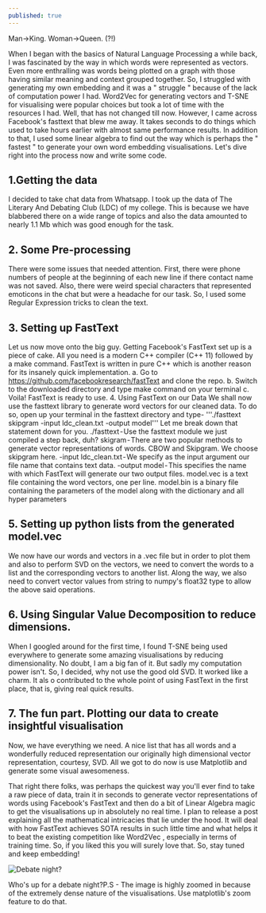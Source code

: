 ```yaml
---
published: true
---
```

Man->King. Woman->Queen. (?!)

When I began with the basics of Natural Language Processing a while back, I was fascinated by the way in which words were represented as vectors. Even more enthralling was words being plotted on a graph with those having similar meaning and context grouped together. So, I struggled with generating my own embedding and it was a " struggle " because of the lack of computation power I had. Word2Vec for generating vectors and T-SNE for visualising were popular choices but took a lot of time with the resources I had.
Well, that has not changed till now. However, I came across Facebook's fasttext that blew me away. It takes seconds to do things which used to take hours earlier with almost same performance results. In addition to that, I used some linear algebra to find out the way which is perhaps the " fastest " to generate your own word embedding visualisations. Let's dive right into the process now and write some code.

## 1.Getting the data
I decided to take chat data from Whatsapp. I took up the data of The Literary And Debating Club (LDC) of my college. This is because we have blabbered there on a wide range of topics and also the data amounted to nearly 1.1 Mb which was good enough for the task.
## 2. Some Pre-processing
There were some issues that needed attention. First, there were phone numbers of people at the beginning of each new line if there contact name was not saved. Also, there were weird special characters that represented emoticons in the chat but were a headache for our task. So, I used some Regular Expression tricks to clean the text.

## 3. Setting up FastText
Let us now move onto the big guy. Getting Facebook's FastText set up is a piece of cake. All you need is a modern C++ compiler (C++ 11) followed by a make command. FastText is written in pure C++ which is another reason for its insanely quick implementation.
a. Go to https://github.com/facebookresearch/fastText and clone the repo.
b. Switch to the downloaded directory and type make command on your terminal
c. Voila! FastText is ready to use.
4. Using FastText on our Data
We shall now use the fasttext library to generate word vectors for our cleaned data. To do so, open up your terminal in the fasttext directory and type-
'''./fasttext skipgram -input ldc_clean.txt -output model'''
Let me break down that statement down for you.
./fasttext - Use the fasttext module we just compiled a step back, duh?
skigram - There are two popular methods to generate vector representations of words. CBOW and Skipgram. We choose skipgram here.
-input ldc_clean.txt - We specify as the input argument our file name that contains text data.
-output model - This specifies the name with which FastText will generate our two output files. model.vec is a text file containing the word vectors, one per line. model.bin is a binary file containing the parameters of the model along with the dictionary and all hyper parameters
## 5. Setting up python lists from the generated model.vec
We now have our words and vectors in a .vec file but in order to plot them and also to perform SVD on the vectors, we need to convert the words to a list and the corresponding vectors to another list. Along the way, we also need to convert vector values from string to numpy's float32 type to allow the above said operations.


## 6. Using Singular Value Decomposition to reduce dimensions.
When I googled around for the first time, I found T-SNE being used everywhere to generate some amazing visualisations by reducing dimensionality. No doubt, I am a big fan of it. But sadly my computation power isn't. So, I decided, why not use the good old SVD. It worked like a charm. It als o contributed to the whole point of using FastText in the first place, that is, giving real quick results.



## 7. The fun part. Plotting our data to create insightful visualisation
Now, we have everything we need. A nice list that has all words and a wonderfully reduced representation our originally high dimensional vector representation, courtesy, SVD. All we got to do now is use Matplotlib and generate some visual awesomeness.



That right there folks, was perhaps the quickest way you'll ever find to take a raw piece of data, train it in seconds to generate vector representations of words using Facebook's FastText and then do a bit of Linear Algebra magic to get the visualisations up in absolutely no real time.
I plan to release a post explaining all the mathematical intricacies that lie under the hood. It will deal with how FastText achieves SOTA results in such little time and what helps it to beat the existing competition like Word2Vec , especially in terms of training time. So, if you liked this you will surely love that. So, stay tuned and keep embedding!

![Debate night?](https://cdn-images-1.medium.com/max/1200/1*YQ92Vbw2NSwh70nDR8P7VQ.png)

Who's up for a debate night?P.S - The image is highly zoomed in because of the extremely dense nature of the visualisations. Use matplotlib's zoom feature to do that.
